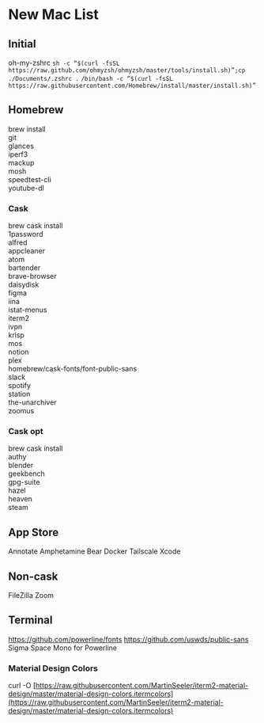 # New Mac List
## Initial
oh-my-zshrc
`sh -c “$(curl -fsSL https://raw.github.com/ohmyzsh/ohmyzsh/master/tools/install.sh)”;cp ./Documents/.zshrc .`
`/bin/bash -c “$(curl -fsSL https://raw.githubusercontent.com/Homebrew/install/master/install.sh)”`

## Homebrew
brew install \
git \
glances \
iperf3 \
mackup \
mosh \
speedtest-cli \
youtube-dl

### Cask
brew cask install \
1password \
alfred \
appcleaner \
atom \
bartender \
brave-browser \
daisydisk \
figma \
iina \
istat-menus \
iterm2 \
ivpn \
krisp \
mos \
notion \
plex \
homebrew/cask-fonts/font-public-sans \
slack \
spotify \
station \
the-unarchiver \
zoomus

### Cask opt
brew cask install \
authy \
blender \
geekbench \
gpg-suite \
hazel \
heaven \
steam

## App Store
Annotate
Amphetamine
Bear
Docker
Tailscale
Xcode

## Non-cask
FileZilla
Zoom

## Terminal
https://github.com/powerline/fonts
https://github.com/uswds/public-sans
Sigma
Space Mono for Powerline

### Material Design Colors
curl -O  [https://raw.githubusercontent.com/MartinSeeler/iterm2-material-design/master/material-design-colors.itermcolors](https://raw.githubusercontent.com/MartinSeeler/iterm2-material-design/master/material-design-colors.itermcolors) 